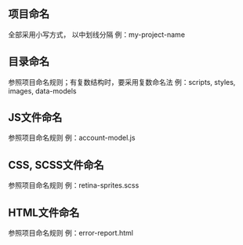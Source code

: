 ## 项目命名
全部采用小写方式， 以中划线分隔
例：my-project-name

## 目录命名
参照项目命名规则；有复数结构时，要采用复数命名法
例：scripts, styles, images, data-models

## JS文件命名
参照项目命名规则
例：account-model.js

## CSS, SCSS文件命名
参照项目命名规则
例：retina-sprites.scss

## HTML文件命名
参照项目命名规则
例：error-report.html
